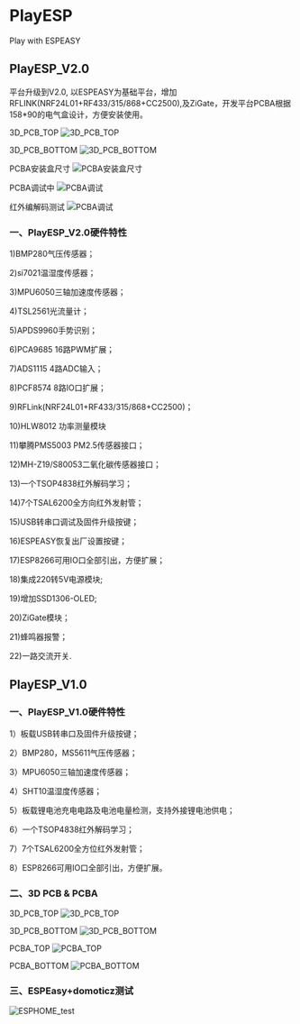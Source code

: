 # PlayESP
Play with ESPEASY

## PlayESP_V2.0

平台升级到V2.0, 以ESPEASY为基础平台，增加RFLINK(NRF24L01+RF433/315/868+CC2500),及ZiGate，开发平台PCBA根据158*90的电气盒设计，方便安装使用。

3D_PCB_TOP
![3D_PCB_TOP](https://github.com/xfce/PlayESP/raw/master/PlayESP_V2.0/img/3D_PCB_TOP.jpg)

3D_PCB_BOTTOM
![3D_PCB_BOTTOM](https://github.com/xfce/PlayESP/raw/master/PlayESP_V2.0/img/3D_PCB_BOTTOM.jpg) 

PCBA安装盒尺寸
![PCBA安装盒尺寸](https://github.com/xfce/PlayESP/raw/master/PlayESP_V2.0/img/158-90-40.jpg) 

PCBA调试中
![PCBA调试](https://github.com/xfce/PlayESP/raw/master/PlayESP_V2.0/img/PCBA_asm.jpg) 

红外编解码测试
![PCBA调试](https://github.com/xfce/PlayESP/raw/master/PlayESP_V2.0/img/IRremote.png)


### 一、PlayESP_V2.0硬件特性

1)BMP280气压传感器；

2)si7021温湿度传感器；

3)MPU6050三轴加速度传感器；

4)TSL2561光流量计；

5)APDS9960手势识别；

6)PCA9685 16路PWM扩展；

7)ADS1115 4路ADC输入；

8)PCF8574 8路IO口扩展；

9)RFLink(NRF24L01+RF433/315/868+CC2500)；

10)HLW8012 功率测量模块

11)攀腾PMS5003 PM2.5传感器接口；

12)MH-Z19/S80053二氧化碳传感器接口；

13)一个TSOP4838红外解码学习；

14)7个TSAL6200全方向红外发射管；

15)USB转串口调试及固件升级按键；

16)ESPEASY恢复出厂设置按键；

17)ESP8266可用IO口全部引出，方便扩展；

18)集成220转5V电源模块;

19)增加SSD1306-OLED;

20)ZiGate模块；

21)蜂鸣器报警；

22)一路交流开关.

## PlayESP_V1.0
### 一、PlayESP_V1.0硬件特性

1）板载USB转串口及固件升级按键；

2）BMP280，MS5611气压传感器；

3）MPU6050三轴加速度传感器；

4）SHT10温湿度传感器；

5）板载锂电池充电电路及电池电量检测，支持外接锂电池供电；

6）一个TSOP4838红外解码学习；

7）7个TSAL6200全方位红外发射管；

8）ESP8266可用IO口全部引出，方便扩展。

### 二、3D PCB & PCBA

3D_PCB_TOP
![3D_PCB_TOP](https://github.com/xfce/PlayESP/raw/master/PlayESP_V1.0/img/3D_PCB_TOP.jpg)

3D_PCB_BOTTOM
![3D_PCB_BOTTOM](https://github.com/xfce/PlayESP/raw/master/PlayESP_V1.0/img/3D_PCB_BOTTOM.jpg) 

PCBA_TOP
![PCBA_TOP](https://github.com/xfce/PlayESP/raw/master/PlayESP_V1.0/img/PCBA_TOP.jpg)

PCBA_BOTTOM
![PCBA_BOTTOM](https://github.com/xfce/PlayESP/raw/master/PlayESP_V1.0/img/PCBA_BOTTOM.jpg)

### 三、ESPEasy+domoticz测试

![ESPHOME_test](https://github.com/xfce/PlayESP/raw/master/PlayESP_V1.0/img/ESPHOME_test.png)













